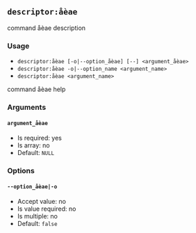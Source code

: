 `descriptor:åèae`
----------------

command åèae description

### Usage

* `descriptor:åèae [-o|--option_åèae] [--] <argument_åèae>`
* `descriptor:åèae -o|--option_name <argument_name>`
* `descriptor:åèae <argument_name>`

command åèae help

### Arguments

#### `argument_åèae`

* Is required: yes
* Is array: no
* Default: `NULL`

### Options

#### `--option_åèae|-o`

* Accept value: no
* Is value required: no
* Is multiple: no
* Default: `false`
